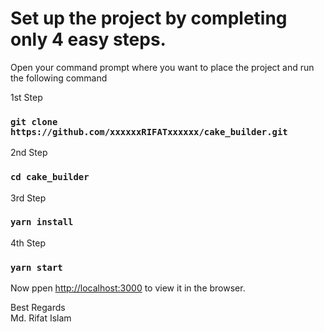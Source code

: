 # Set up the project by completing only 4 easy steps.
Open your command prompt where you want to place the project and run the following command

1st Step
### `git clone https://github.com/xxxxxxRIFATxxxxxx/cake_builder.git`

2nd Step
### `cd cake_builder`

3rd Step
### `yarn install`

4th Step
### `yarn start`

Now ppen [http://localhost:3000](http://localhost:3000) to view it in the browser.

Best Regards \
Md. Rifat Islam